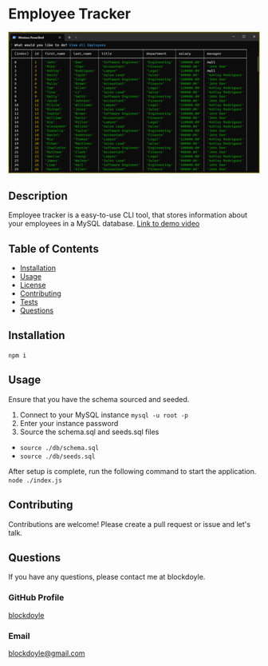 # Employee Tracker
  
  ![overview-sc.png](./overview-sc.png)
  ## Description
  Employee tracker is a easy-to-use CLI tool, that stores information about your employees in a MySQL database.
  [Link to demo video](https://youtu.be/LdrJFA6j0gk)
  ## Table of Contents
  - [Installation](#installation)
  - [Usage](#usage)
  - [License](#license)
  - [Contributing](#contributing)
  - [Tests](#tests)
  - [Questions](#questions)
  ## Installation
  ```npm i```
  ## Usage
  Ensure that you have the schema sourced and seeded.
  1. Connect to your MySQL instance
  ```mysql -u root -p```
  2. Enter your instance password
  3. Source the schema.sql and seeds.sql files
  - ```source ./db/schema.sql```
  - ```source ./db/seeds.sql```
  
  After setup is complete, run the following command to start the application.
  ```node ./index.js```
  
  ## Contributing
  Contributions are welcome! Please create a pull request or issue and let's talk.
  ## Questions
  If you have any questions, please contact me at blockdoyle.
  ### GitHub Profile
  [blockdoyle](https://github.com/blockdoyle)
  ### Email
  [blockdoyle@gmail.com](mailto:blockdoyle@gmail.com)
